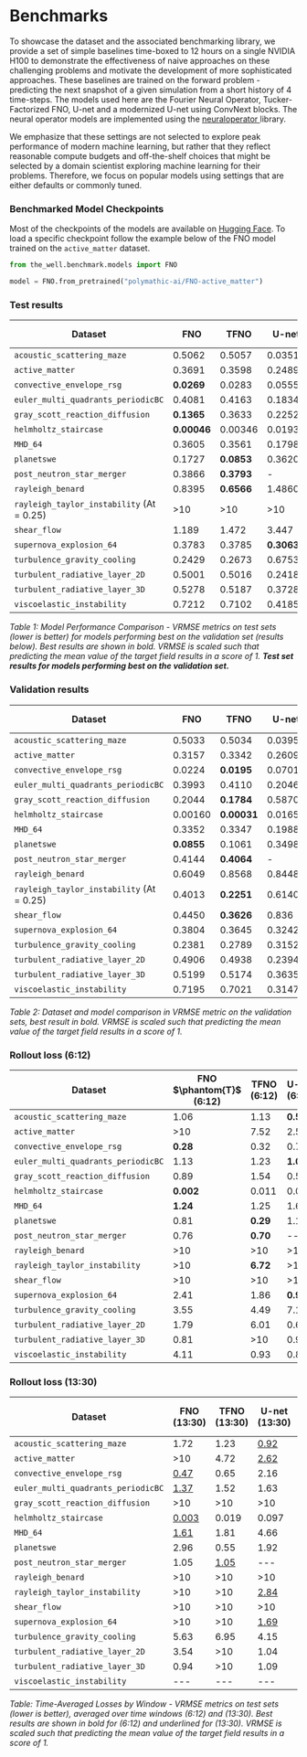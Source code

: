 # Benchmarks

To showcase the dataset and the associated benchmarking library, we provide a set of simple baselines time-boxed to 12 hours on a single NVIDIA H100 to demonstrate the effectiveness of naive approaches on these challenging problems and motivate the development of more sophisticated approaches. These baselines are trained on the forward problem - predicting the next snapshot of a given simulation from a short history of 4 time-steps. The models used here are the Fourier Neural Operator, Tucker-Factorized FNO, U-net and a modernized U-net using ConvNext blocks. The neural operator models are implemented using the <a href="https://neuraloperator.github.io/dev/index.html"> neuraloperator </a> library.

We emphasize that these settings are not selected to explore peak performance of modern machine learning, but rather that they reflect reasonable compute budgets and off-the-shelf choices that might be selected by a domain scientist exploring machine learning for their problems. Therefore, we focus on popular models using settings that are either defaults or commonly tuned.

### Benchmarked Model Checkpoints

Most of the checkpoints of the models are available on [Hugging Face](https://huggingface.co/collections/polymathic-ai/the-well-benchmark-models-67e69bd7cd8e60229b5cd43e). To load a specific checkpoint follow the example below of the FNO model trained on the `active_matter` dataset.

```python
from the_well.benchmark.models import FNO

model = FNO.from_pretrained("polymathic-ai/FNO-active_matter")
```


### Test results


| Dataset                          | FNO     | TFNO    | U-net   | CNextU-net       |
|----------------------------------|---------|---------|---------|------------------|
| `acoustic_scattering_maze`       | 0.5062  | 0.5057  | 0.0351  | **0.0153**       |
| `active_matter`                  | 0.3691  | 0.3598  | 0.2489  | **0.1034**       |
| `convective_envelope_rsg`        | **0.0269** | 0.0283  | 0.0555  | 0.0799        |
| `euler_multi_quadrants_periodicBC` | 0.4081  | 0.4163  | 0.1834  | **0.1531**     |
| `gray_scott_reaction_diffusion`  | **0.1365** | 0.3633  | 0.2252  | 0.1761        |
| `helmholtz_staircase`            | **0.00046** | 0.00346 | 0.01931 | 0.02758      |
| `MHD_64`                         | 0.3605  | 0.3561  | 0.1798  | **0.1633**       |
| `planetswe`                      | 0.1727  | **0.0853** | 0.3620 | 0.3724         |
| `post_neutron_star_merger`       | 0.3866  | **0.3793** | -     | -               |
| `rayleigh_benard`                | 0.8395  | **0.6566** | 1.4860 | 0.6699         |
| `rayleigh_taylor_instability` (At = 0.25) | >10     | >10     | >10     | >10     |
| `shear_flow`                     |  1.189  | 1.472   | 3.447   |  **0.8080**      |
| `supernova_explosion_64`         | 0.3783  | 0.3785  | **0.3063** | 0.3181        |
| `turbulence_gravity_cooling`     | 0.2429  | 0.2673  | 0.6753  | **0.2096**       |
| `turbulent_radiative_layer_2D`   | 0.5001  | 0.5016  | 0.2418  | **0.1956**       |
| `turbulent_radiative_layer_3D`   | 0.5278  | 0.5187  | 0.3728  | **0.3667**       |
| `viscoelastic_instability`       | 0.7212  | 0.7102  | 0.4185  | **0.2499**       |


*Table 1: Model Performance Comparison - VRMSE metrics on test sets (lower is better) for models performing best on the validation set (results below). Best results are shown in bold. VRMSE is scaled such that predicting the mean value of the target field results in a score of 1. <strong>Test set results for models performing best on the validation set.</strong>*


### Validation results

| Dataset                              | FNO     | TFNO    | U-net   | CNextU-net       |
|--------------------------------------|---------|---------|---------|------------------|
| `acoustic_scattering_maze`           | 0.5033  | 0.5034  | 0.0395  | **0.0196**       |
| `active_matter`                      | 0.3157  | 0.3342  | 0.2609  | **0.0953**       |
| `convective_envelope_rsg`            | 0.0224  | **0.0195** | 0.0701  | 0.0663        |
| `euler_multi_quadrants_periodicBC`   | 0.3993  | 0.4110  | 0.2046  | **0.1228**       |
| `gray_scott_reaction_diffusion`      | 0.2044  | **0.1784** | 0.5870  | 0.3596        |
| `helmholtz_staircase`                | 0.00160 | **0.00031** | 0.01655 | 0.00146      |
| `MHD_64`                             | 0.3352  | 0.3347  | 0.1988  | **0.1487**       |
| `planetswe`                          | **0.0855** | 0.1061  | 0.3498  | 0.3268        |
| `post_neutron_star_merger`           | 0.4144  | **0.4064** | -       | -             |
| `rayleigh_benard`                    | 0.6049  | 0.8568  | 0.8448  | **0.4807**       |
| `rayleigh_taylor_instability` (At = 0.25) | 0.4013  | **0.2251** | 0.6140  | 0.3771   |
| `shear_flow`                         | 0.4450  | **0.3626** | 0.836 | 0.3972          |
| `supernova_explosion_64`             | 0.3804  | 0.3645  | 0.3242  | **0.2801**       |
| `turbulence_gravity_cooling`         | 0.2381  | 0.2789  | 0.3152  | **0.2093**       |
| `turbulent_radiative_layer_2D`       | 0.4906  | 0.4938  | 0.2394  | **0.1247**       |
| `turbulent_radiative_layer_3D`       | 0.5199  | 0.5174  | 0.3635  | **0.3562**       |
| `viscoelastic_instability`           | 0.7195  | 0.7021  | 0.3147  | **0.1966**       |


*Table 2: Dataset and model comparison in VRMSE metric on the validation sets, best result in bold. VRMSE is scaled such that predicting the mean value of the target field results in a score of 1.*

### Rollout loss (6:12)

| Dataset                              | FNO $\phantom{T}$ (6:12) | TFNO (6:12) | U-net (6:12) | CNextU-net (6:12) |
|--------------------------------------|------------|-------------|--------------|--------------------|
| `acoustic_scattering_maze`           | 1.06       | 1.13        | **0.56**     | 0.78               |
| `active_matter`                      | $>$10      | 7.52        | 2.53         | **2.11**           |
| `convective_envelope_rsg`            | **0.28**   | 0.32        | 0.76         | 1.15               |
| `euler_multi_quadrants_periodicBC`   | 1.13       | 1.23        | **1.02**     | 4.98               |
| `gray_scott_reaction_diffusion`      | 0.89       | 1.54        | 0.57         | **0.29**           |
| `helmholtz_staircase`                | **0.002**  | 0.011       | 0.057        | 0.110              |
| `MHD_64`                             | **1.24**   | 1.25        | 1.65         | 1.30               |
| `planetswe`                          | 0.81       | **0.29**    | 1.18         | 0.42               |
| `post_neutron_star_merger`           | 0.76       | **0.70**    | ---          | ---                |
| `rayleigh_benard`                    | $>$10      | $>$10       | $>$10        | $>$10              |
| `rayleigh_taylor_instability`        | $>$10      | **6.72**    | $>$10        | $>$10              |
| `shear_flow`                         | $>$10       | $>$10      | $>$10        | **2.33**           |
| `supernova_explosion_64`             | 2.41       | 1.86        | **0.94**     | 1.12               |
| `turbulence_gravity_cooling`         | 3.55       | 4.49        | 7.14         | **1.30**           |
| `turbulent_radiative_layer_2D`       | 1.79       | 6.01        | 0.66         | **0.54**           |
| `turbulent_radiative_layer_3D`       | 0.81       | $>$10       | 0.95         | **0.77**           |
| `viscoelastic_instability`           | 4.11       | 0.93        | 0.89         | **0.52**           |

### Rollout loss (13:30)

| Dataset                              | FNO (13:30) | TFNO (13:30) | U-net (13:30) | CNextU-net (13:30) |
|--------------------------------------|-------------|--------------|---------------|---------------------|
| `acoustic_scattering_maze`           | 1.72        | 1.23         | <u>0.92</u>   | 1.13               |
| `active_matter`                      | $>$10       | 4.72         | <u>2.62</u>   | 2.71               |
| `convective_envelope_rsg`            | <u>0.47</u> | 0.65         | 2.16          | 1.59               |
| `euler_multi_quadrants_periodicBC`   | <u>1.37</u> | 1.52         | 1.63          | $>$10              |
| `gray_scott_reaction_diffusion`      | $>$10       | $>$10        | $>$10         | <u>7.62</u>        |
| `helmholtz_staircase`                | <u>0.003</u>| 0.019        | 0.097         | 0.194              |
| `MHD_64`                             | <u>1.61</u> | 1.81         | 4.66          | 2.23               |
| `planetswe`                          | 2.96        | 0.55         | 1.92          | <u>0.52</u>        |
| `post_neutron_star_merger`           | 1.05        | <u>1.05</u>  | ---           | ---                |
| `rayleigh_benard`                    | $>$10       | $>$10        | $>$10         | $>$10              |
| `rayleigh_taylor_instability`        | $>$10       | $>$10        | <u>2.84</u>   | 7.43               |
| `shear_flow`                         | $>$10       | $>$10        | $>$10         | $>$10              |
| `supernova_explosion_64`             | $>$10       | $>$10        | <u>1.69</u>   | 4.55               |
| `turbulence_gravity_cooling`         | 5.63        | 6.95         | 4.15          | <u>2.09</u>        |
| `turbulent_radiative_layer_2D`       | 3.54        | $>$10        | 1.04          | <u>1.01</u>        |
| `turbulent_radiative_layer_3D`       | 0.94        | $>$10        | 1.09          | <u>0.86</u>        |
| `viscoelastic_instability`           | ---         | ---          | ---           | ---                |


*Table: Time-Averaged Losses by Window - VRMSE metrics on test sets (lower is better), averaged over time windows (6:12) and (13:30). Best results are shown in bold for (6:12) and underlined for (13:30). VRMSE is scaled such that predicting the mean value of the target field results in a score of 1.*
